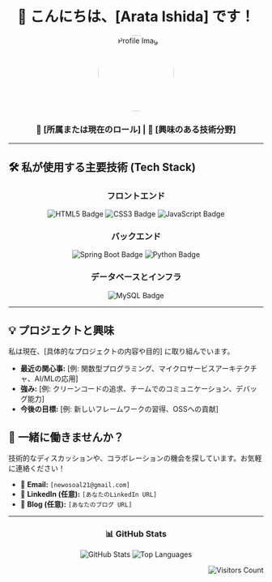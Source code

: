 <div align="center">
  
  # 🚀 こんにちは、[Arata Ishida] です！
  
  <p align="center">
    <img src="[あなたのプロフィール画像URL]" width="150" alt="Profile Image" style="border-radius: 50%;">
  </p>

  ### 🏢 [所属または現在のロール] | 🌟 [興味のある技術分野]
  
  ---
</div>

## 🛠️ 私が使用する主要技術 (Tech Stack)

<div align="center">
  
### フロントエンド
  <img src="https://img.shields.io/badge/HTML5-E34F26?style=for-the-badge&logo=html5&logoColor=white" alt="HTML5 Badge">
  <img src="https://img.shields.io/badge/CSS3-1572B6?style=for-the-badge&logo=css3&logoColor=white" alt="CSS3 Badge">
  <img src="https://img.shields.io/badge/JavaScript-F7DF1E?style=for-the-badge&logo=javascript&logoColor=black" alt="JavaScript Badge">

  <br>

  ### バックエンド
  <img src="https://img.shields.io/badge/SpringBoot-6DB33F?style=for-the-badge&logo=spring-boot&logoColor=white" alt="Spring Boot Badge">
  <img src="https://img.shields.io/badge/Python-3776AB?style=for-the-badge&logo=python&logoColor=white" alt="Python Badge">


  <br>

  ### データベースとインフラ
  <img src="https://img.shields.io/badge/MySQL-4479A1?style=for-the-badge&logo=mysql&logoColor=white" alt="MySQL Badge">

</div>

---

## 💡 プロジェクトと興味

私は現在、[具体的なプロジェクトの内容や目的] に取り組んでいます。

* **最近の関心事:** [例: 関数型プログラミング、マイクロサービスアーキテクチャ、AI/MLの応用]
* **強み:** [例: クリーンコードの追求、チームでのコミュニケーション、デバッグ能力]
* **今後の目標:** [例: 新しいフレームワークの習得、OSSへの貢献]

## 🤝 一緒に働きませんか？

技術的なディスカッションや、コラボレーションの機会を探しています。お気軽に連絡ください！

* 📧 **Email:** `[newosoal21@gmail.com]`
* 🔗 **LinkedIn (任意):** `[あなたのLinkedIn URL]`
* 📝 **Blog (任意):** `[あなたのブログ URL]`

<div align="center">
  
  ---
  
  ### 📊 GitHub Stats
  <img src="https://github-readme-stats.vercel.app/api?username=[あなたのGitHubユーザー名]&show_icons=true&theme=vue&hide_border=true&locale=ja" alt="GitHub Stats">
  <img src="https://github-readme-stats.vercel.app/api/top-langs/?username=[あなたのGitHubユーザー名]&layout=compact&theme=vue&hide_border=true" alt="Top Languages">
  
</div>

<p align="right">
  <img src="https://profile-counter.glitch.me/[あなたのGitHubユーザー名]/count.svg" alt="Visitors Count">
</p>
